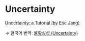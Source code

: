 # Uncertainty

[Uncertainty: a Tutorial (by Eric Jang)](https://j.mp/39RjwJB)

→ 한국어 번역: [불확실성 (Uncertainty)](https://j.mp/2Y3qRTJ)
